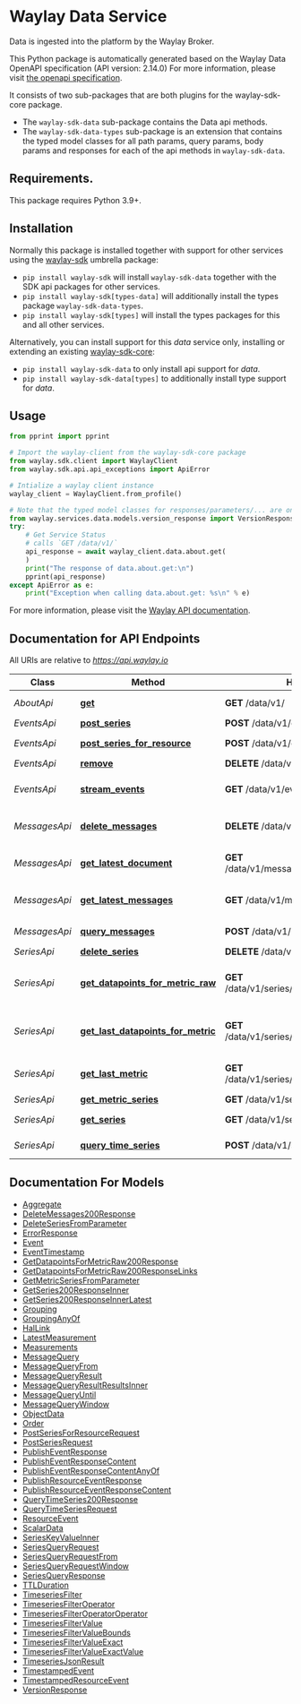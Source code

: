 # Waylay Data Service
Data is ingested into the platform by the Waylay Broker.

This Python package is automatically generated based on the 
Waylay Data OpenAPI specification (API version: 2.14.0)
For more information, please visit [the openapi specification](https://docs.waylay.io/openapi/public/redocly/data.html).

It consists of two sub-packages that are both plugins for the waylay-sdk-core package.
- The `waylay-sdk-data` sub-package contains the Data api methods.
- The `waylay-sdk-data-types` sub-package is an extension that contains the typed model classes for all path params, query params, body params and responses for each of the api methods in `waylay-sdk-data`.

## Requirements.
This package requires Python 3.9+.

## Installation

Normally this package is installed together with support for other services using the [waylay-sdk](https://pypi.org/project/waylay-sdk/) umbrella package:
* `pip install waylay-sdk` will install `waylay-sdk-data` together with the SDK api packages for other services.
* `pip install waylay-sdk[types-data]` will additionally install the types package `waylay-sdk-data-types`.
* `pip install waylay-sdk[types]` will install the types packages for this and all other services.

Alternatively, you can install support for this _data_ service only, installing or extending an existing [waylay-sdk-core](https://pypi.org/project/waylay-sdk-core/):

- `pip install waylay-sdk-data` to only install api support for _data_.
- `pip install waylay-sdk-data[types]` to additionally install type support for _data_.

## Usage

```python
from pprint import pprint

# Import the waylay-client from the waylay-sdk-core package
from waylay.sdk.client import WaylayClient
from waylay.sdk.api.api_exceptions import ApiError

# Intialize a waylay client instance
waylay_client = WaylayClient.from_profile()

# Note that the typed model classes for responses/parameters/... are only available when `waylay-sdk-data-types` is installed
from waylay.services.data.models.version_response import VersionResponse
try:
    # Get Service Status
    # calls `GET /data/v1/`
    api_response = await waylay_client.data.about.get(
    )
    print("The response of data.about.get:\n")
    pprint(api_response)
except ApiError as e:
    print("Exception when calling data.about.get: %s\n" % e)
```


For more information, please visit the [Waylay API documentation](https://docs.waylay.io/#/api/?id=software-development-kits).

## Documentation for API Endpoints

All URIs are relative to *https://api.waylay.io*

Class | Method | HTTP request | Description
------------ | ------------- | ------------- | -------------
*AboutApi* | [**get**](docs/AboutApi.md#get) | **GET** /data/v1/ | Get Service Status
*EventsApi* | [**post_series**](docs/EventsApi.md#post_series) | **POST** /data/v1/events | Post Events
*EventsApi* | [**post_series_for_resource**](docs/EventsApi.md#post_series_for_resource) | **POST** /data/v1/events/{resourceId} | Post Events For Resource
*EventsApi* | [**remove**](docs/EventsApi.md#remove) | **DELETE** /data/v1/{resourceId} | Remove Data
*EventsApi* | [**stream_events**](docs/EventsApi.md#stream_events) | **GET** /data/v1/events/{resourceId} | Stream Events For Resource
*MessagesApi* | [**delete_messages**](docs/MessagesApi.md#delete_messages) | **DELETE** /data/v1/messages/{resourceId} | Remove Messages For Resource
*MessagesApi* | [**get_latest_document**](docs/MessagesApi.md#get_latest_document) | **GET** /data/v1/messages/{resourceId}/current | Retrieve Latest Message
*MessagesApi* | [**get_latest_messages**](docs/MessagesApi.md#get_latest_messages) | **GET** /data/v1/messages/{resourceId} | Retrieve Messages For Resource
*MessagesApi* | [**query_messages**](docs/MessagesApi.md#query_messages) | **POST** /data/v1/messages/query | Query Messages
*SeriesApi* | [**delete_series**](docs/SeriesApi.md#delete_series) | **DELETE** /data/v1/series/{resourceId} | Delete Series
*SeriesApi* | [**get_datapoints_for_metric_raw**](docs/SeriesApi.md#get_datapoints_for_metric_raw) | **GET** /data/v1/series/{resourceId}/{metric}/raw | Get Unaggregated Values For A Series
*SeriesApi* | [**get_last_datapoints_for_metric**](docs/SeriesApi.md#get_last_datapoints_for_metric) | **GET** /data/v1/series/{resourceId}/{metric}/last | Get Last Unaggregated Values For A Series
*SeriesApi* | [**get_last_metric**](docs/SeriesApi.md#get_last_metric) | **GET** /data/v1/series/{resourceId}/{metric}/latest | Get Latest Value For A Series
*SeriesApi* | [**get_metric_series**](docs/SeriesApi.md#get_metric_series) | **GET** /data/v1/series/{resourceId}/{metric} | Query Series
*SeriesApi* | [**get_series**](docs/SeriesApi.md#get_series) | **GET** /data/v1/series/{resourceId} | Get Series Overview
*SeriesApi* | [**query_time_series**](docs/SeriesApi.md#query_time_series) | **POST** /data/v1/series/query | Query Series Data


## Documentation For Models

 - [Aggregate](docs/Aggregate.md)
 - [DeleteMessages200Response](docs/DeleteMessages200Response.md)
 - [DeleteSeriesFromParameter](docs/DeleteSeriesFromParameter.md)
 - [ErrorResponse](docs/ErrorResponse.md)
 - [Event](docs/Event.md)
 - [EventTimestamp](docs/EventTimestamp.md)
 - [GetDatapointsForMetricRaw200Response](docs/GetDatapointsForMetricRaw200Response.md)
 - [GetDatapointsForMetricRaw200ResponseLinks](docs/GetDatapointsForMetricRaw200ResponseLinks.md)
 - [GetMetricSeriesFromParameter](docs/GetMetricSeriesFromParameter.md)
 - [GetSeries200ResponseInner](docs/GetSeries200ResponseInner.md)
 - [GetSeries200ResponseInnerLatest](docs/GetSeries200ResponseInnerLatest.md)
 - [Grouping](docs/Grouping.md)
 - [GroupingAnyOf](docs/GroupingAnyOf.md)
 - [HalLink](docs/HalLink.md)
 - [LatestMeasurement](docs/LatestMeasurement.md)
 - [Measurements](docs/Measurements.md)
 - [MessageQuery](docs/MessageQuery.md)
 - [MessageQueryFrom](docs/MessageQueryFrom.md)
 - [MessageQueryResult](docs/MessageQueryResult.md)
 - [MessageQueryResultResultsInner](docs/MessageQueryResultResultsInner.md)
 - [MessageQueryUntil](docs/MessageQueryUntil.md)
 - [MessageQueryWindow](docs/MessageQueryWindow.md)
 - [ObjectData](docs/ObjectData.md)
 - [Order](docs/Order.md)
 - [PostSeriesForResourceRequest](docs/PostSeriesForResourceRequest.md)
 - [PostSeriesRequest](docs/PostSeriesRequest.md)
 - [PublishEventResponse](docs/PublishEventResponse.md)
 - [PublishEventResponseContent](docs/PublishEventResponseContent.md)
 - [PublishEventResponseContentAnyOf](docs/PublishEventResponseContentAnyOf.md)
 - [PublishResourceEventResponse](docs/PublishResourceEventResponse.md)
 - [PublishResourceEventResponseContent](docs/PublishResourceEventResponseContent.md)
 - [QueryTimeSeries200Response](docs/QueryTimeSeries200Response.md)
 - [QueryTimeSeriesRequest](docs/QueryTimeSeriesRequest.md)
 - [ResourceEvent](docs/ResourceEvent.md)
 - [ScalarData](docs/ScalarData.md)
 - [SeriesKeyValueInner](docs/SeriesKeyValueInner.md)
 - [SeriesQueryRequest](docs/SeriesQueryRequest.md)
 - [SeriesQueryRequestFrom](docs/SeriesQueryRequestFrom.md)
 - [SeriesQueryRequestWindow](docs/SeriesQueryRequestWindow.md)
 - [SeriesQueryResponse](docs/SeriesQueryResponse.md)
 - [TTLDuration](docs/TTLDuration.md)
 - [TimeseriesFilter](docs/TimeseriesFilter.md)
 - [TimeseriesFilterOperator](docs/TimeseriesFilterOperator.md)
 - [TimeseriesFilterOperatorOperator](docs/TimeseriesFilterOperatorOperator.md)
 - [TimeseriesFilterValue](docs/TimeseriesFilterValue.md)
 - [TimeseriesFilterValueBounds](docs/TimeseriesFilterValueBounds.md)
 - [TimeseriesFilterValueExact](docs/TimeseriesFilterValueExact.md)
 - [TimeseriesFilterValueExactValue](docs/TimeseriesFilterValueExactValue.md)
 - [TimeseriesJsonResult](docs/TimeseriesJsonResult.md)
 - [TimestampedEvent](docs/TimestampedEvent.md)
 - [TimestampedResourceEvent](docs/TimestampedResourceEvent.md)
 - [VersionResponse](docs/VersionResponse.md)

